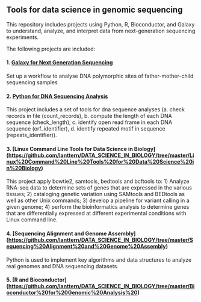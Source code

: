 
## Tools for data science in genomic sequencing

This repository includes projects using Python, R, Bioconductor, and Galaxy to understand, analyze, and interpret data from next-generation sequencing experiments. 

The following projects are included:

#### 1. [Galaxy for Next Generation Sequencing](https://github.com/lanttern/DATA_SCIENCE_IN_BIOLOGY/tree/master/Galaxy%20for%20Next%20Generation%20Sequencing)

Set up a workflow to analyse DNA polymorphic sites of father-mother-child sequencing samples

#### 2. [Python for DNA Sequencing Analysis](https://github.com/lanttern/DATA_SCIENCE_IN_BIOLOGY/tree/master/Python%20for%20DNA%20Sequencing%20Analysis)

This project includes a set of tools for dna sequence analyses (a. check records in file (count_records), b. compute the length of each DNA sequence (check_length), c. identify open read frame in each DNA sequence (orf_identifier), d. identify repeated motif in sequence (repeats_identifier)).

#### 3. [Linux Command Line Tools for Data Science in Biology] (https://github.com/lanttern/DATA_SCIENCE_IN_BIOLOGY/tree/master/Linux%20Command%20Line%20Tools%20for%20Data%20Science%20in%20Biology)	

This project apply bowtie2, samtools, bedtools and bcftools to: 1) Analyze RNA-seq data to determine sets of genes that are expressed in the various tissues; 2) cataloging genetic variation using SAMtools and BEDtools as well as other Unix commands; 3) develop a pipeline for variant calling in a given genome; 4) perform the bioinformatics analysis to determine genes that are differentially expressed at different experimental conditions with Linux command line.

#### 4. [Sequencing Alignment and Genome Assembly] (https://github.com/lanttern/DATA_SCIENCE_IN_BIOLOGY/tree/master/Sequencing%20Alignment%20and%20Genome%20Assembly)

Python is used to implement key algorithms and data structures to analyze real genomes and DNA sequencing datasets.

#### 5. [R and Bioconductor] (https://github.com/lanttern/DATA_SCIENCE_IN_BIOLOGY/tree/master/Bioconductor%20for%20Genomic%20Analysis%20)
